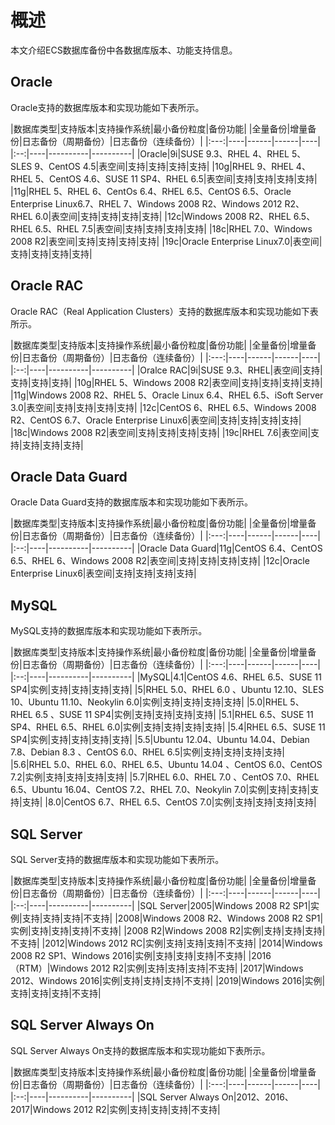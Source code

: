 # 概述

本文介绍ECS数据库备份中各数据库版本、功能支持信息。

## Oracle

Oracle支持的数据库版本和实现功能如下表所示。

|数据库类型|支持版本|支持操作系统|最小备份粒度|备份功能|
|全量备份|增量备份|日志备份（周期备份）|日志备份（连续备份）|
|:---:|----|------|------|----|
|:--:|----|----------|----------|
|Oracle|9i|SUSE 9.3、RHEL 4、RHEL 5、SLES 9、CentOS 4.5|表空间|支持|支持|支持|支持|
|10g|RHEL 9、RHEL 4、RHEL 5、CentOS 4.6、SUSE 11 SP4、RHEL 6.5|表空间|支持|支持|支持|支持|
|11g|RHEL 5、RHEL 6、CentOs 6.4、RHEL 6.5、CentOS 6.5、Oracle Enterprise Linux6.7、RHEL 7、Windows 2008 R2、Windows 2012 R2、RHEL 6.0|表空间|支持|支持|支持|支持|
|12c|Windows 2008 R2、RHEL 6.5、RHEL 6.5、RHEL 7.5|表空间|支持|支持|支持|支持|
|18c|RHEL 7.0、Windows 2008 R2|表空间|支持|支持|支持|支持|
|19c|Oracle Enterprise Linux7.0|表空间|支持|支持|支持|支持|

## Oracle RAC

Oracle RAC（Real Application Clusters）支持的数据库版本和实现功能如下表所示。

|数据库类型|支持版本|支持操作系统|最小备份粒度|备份功能|
|全量备份|增量备份|日志备份（周期备份）|日志备份（连续备份）|
|:---:|----|------|------|----|
|:--:|----|----------|----------|
|Oralce RAC|9i|SUSE 9.3、RHEL|表空间|支持|支持|支持|支持|
|10g|RHEL 5、Windows 2008 R2|表空间|支持|支持|支持|支持|
|11g|Windows 2008 R2、RHEL 5、Oracle Linux 6.4、RHEL 6.5、iSoft Server 3.0|表空间|支持|支持|支持|支持|
|12c|CentOS 6、RHEL 6.5、Windows 2008 R2、CentOS 6.7、Oracle Enterprise Linux6|表空间|支持|支持|支持|支持|
|18c|Windows 2008 R2|表空间|支持|支持|支持|支持|
|19c|RHEL 7.6|表空间|支持|支持|支持|支持|

## Oracle Data Guard

Oracle Data Guard支持的数据库版本和实现功能如下表所示。

|数据库类型|支持版本|支持操作系统|最小备份粒度|备份功能|
|全量备份|增量备份|日志备份（周期备份）|日志备份（连续备份）|
|:---:|----|------|------|----|
|:--:|----|----------|----------|
|Oracle Data Guard|11g|CentOS 6.4、CentOS 6.5、RHEL 6、Windows 2008 R2|表空间|支持|支持|支持|支持|
|12c|Oracle Enterprise Linux6|表空间|支持|支持|支持|支持|

## MySQL

MySQL支持的数据库版本和实现功能如下表所示。

|数据库类型|支持版本|支持操作系统|最小备份粒度|备份功能|
|全量备份|增量备份|日志备份（周期备份）|日志备份（连续备份）|
|:---:|----|------|------|----|
|:--:|----|----------|----------|
|MySQL|4.1|CentOS 4.6、RHEL 6.5、SUSE 11 SP4|实例|支持|支持|支持|支持|
|5|RHEL 5.0、RHEL 6.0 、Ubuntu 12.10、SLES 10、Ubuntu 11.10、Neokylin 6.0|实例|支持|支持|支持|支持|
|5.0|RHEL 5、RHEL 6.5 、SUSE 11 SP4|实例|支持|支持|支持|支持|
|5.1|RHEL 6.5、SUSE 11 SP4、RHEL 6.5、RHEL 6.0|实例|支持|支持|支持|支持|
|5.4|RHEL 6.5、SUSE 11 SP4|实例|支持|支持|支持|支持|
|5.5|Ubuntu 12.04、Ubuntu 14.04、Debian 7.8、Debian 8.3 、CentOS 6.0、RHEL 6.5|实例|支持|支持|支持|支持|
|5.6|RHEL 5.0、RHEL 6.0、RHEL 6.5、Ubuntu 14.04 、CentOS 6.0、CentOS 7.2|实例|支持|支持|支持|支持|
|5.7|RHEL 6.0、RHEL 7.0 、CentOS 7.0、RHEL 6.5、Ubuntu 16.04、CentOS 7.2、RHEL 7.0、Neokylin 7.0|实例|支持|支持|支持|支持|
|8.0|CentOS 6.7、RHEL 6.5、CentOS 7.0|实例|支持|支持|支持|支持|

## SQL Server

SQL Server支持的数据库版本和实现功能如下表所示。

|数据库类型|支持版本|支持操作系统|最小备份粒度|备份功能|
|全量备份|增量备份|日志备份（周期备份）|日志备份（连续备份）|
|:---:|----|------|------|----|
|:--:|----|----------|----------|
|SQL Server|2005|Windows 2008 R2 SP1|实例|支持|支持|支持|不支持|
|2008|Windows 2008 R2、Windows 2008 R2 SP1|实例|支持|支持|支持|不支持|
|2008 R2|Windows 2008 R2|实例|支持|支持|支持|不支持|
|2012|Windows 2012 RC|实例|支持|支持|支持|不支持|
|2014|Windows 2008 R2 SP1、Windows 2016|实例|支持|支持|支持|不支持|
|2016（RTM）|Windows 2012 R2|实例|支持|支持|支持|不支持|
|2017|Windows 2012、Windows 2016|实例|支持|支持|支持|不支持|
|2019|Windows 2016|实例|支持|支持|支持|不支持|

## SQL Server Always On

SQL Server Always On支持的数据库版本和实现功能如下表所示。

|数据库类型|支持版本|支持操作系统|最小备份粒度|备份功能|
|全量备份|增量备份|日志备份（周期备份）|日志备份（连续备份）|
|:---:|----|------|------|----|
|:--:|----|----------|----------|
|SQL Server Always On|2012、2016、2017|Windows 2012 R2|实例|支持|支持|支持|不支持|

